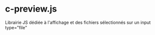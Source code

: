 # c-preview.js
Librairie JS dédiée à l'affichage et des fichiers sélectionnés sur un input type="file"
